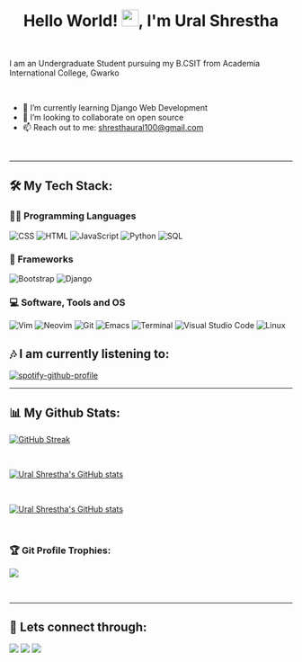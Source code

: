 <h1 align="center">Hello World! <img src="https://raw.githubusercontent.com/MartinHeinz/MartinHeinz/master/wave.gif" width="30px" height="30px" />, I'm Ural Shrestha</h1>
<br>

I am an Undergraduate Student
pursuing my B.CSIT from Academia International College, Gwarko

<br>


<!-- - ✍ You can find my resume here [Resume] -->
- 🌱 I’m currently learning Django Web Development
- 👯 I’m looking to collaborate on open source
- 📫 Reach out to me: shresthaural100@gmail.com

<br>
<hr>

## 🛠️  My Tech Stack:

### 👨‍💻 Programming Languages

<p>
<img alt="CSS" src="https://img.shields.io/badge/CSS%20-%231572B6.svg?logo=css3&logoColor=white">
<img alt="HTML" src="https://img.shields.io/badge/HTML%20-%23E34F26.svg?logo=html5&logoColor=white">
<img alt="JavaScript" src="https://img.shields.io/badge/JavaScript%20-%23F7DF1E.svg?logo=javascript&logoColor=black">
<img alt="Python" src="https://img.shields.io/badge/Python%20-%2314354C.svg?logo=python&logoColor=white">
<img alt="SQL" src="https://img.shields.io/badge/SQL%20-%23025E8C.svg?logo=amazon-dynamodb&logoColor=white">
</p>

### 🧰 Frameworks
<p>
<img alt="Bootstrap" src="https://img.shields.io/badge/Bootstrap-563D7C?style=for-the-badge&logo=bootstrap&logoColor=white">
<img alt="Django" src="https://img.shields.io/badge/Django-092E20?style=for-the-badge&logo=django&logoColor=white">
</p>

### 💻 Software, Tools and OS
<p>
<img alt="Vim" src="https://img.shields.io/badge/Vim-019533.svg?logo=Vim&logoColor=white">
<img alt="Neovim" src="https://img.shields.io/badge/Neovim-58a633.svg?logo=Neovim&logoColor=white">
<img alt="Git" src="https://img.shields.io/badge/Git%20-%23F05033.svg?logo=git&logoColor=white">
<img alt="Emacs" src="https://img.shields.io/badge/GNU%20Emacs%20-%8843b6.svg?logo=GNU%20Emacs&logoColor=white">
<img alt="Terminal" src="https://img.shields.io/badge/GNOME%20Terminal-%23F37626.svg?logo=GNOME%Terminal&logoColor=white">
<img alt="Visual Studio Code" src="https://img.shields.io/badge/Visual%20Studio%20Code-0078d7.svg?logo=visual-studio-code&logoColor=white">
<!-- <img alt="Windows" src="https://img.shields.io/badge/Windows%20-%0078D6.svg?logo=Windows&logoColor=white"> -->
<img alt="Linux" src="https://img.shields.io/badge/Linux-383838?logo=Linux&logoColor=white">
</p>

## 🎶 I am currently listening to:

[![spotify-github-profile](https://spotify-github-profile.vercel.app/api/view?uid=kohux1jvi7ze8o2lc2mqe49uz&cover_image=true&theme=natemoo-re&bar_color=53b14f&bar_color_cover=false)](https://github.com/kittinan/spotify-github-profile)
<br>

<hr>

## 📊 My Github Stats:
[![GitHub Streak](https://github-readme-streak-stats.herokuapp.com?user=uralsth&theme=gruvbox&hide_border=true&date_format=M%20j%5B%2C%20Y%5D)](https://git.io/streak-stats)

<br>

[![Ural Shrestha's GitHub stats](https://github-readme-stats.vercel.app/api?username=uralsth&show_icons=true&theme=gruvbox)](https://github.com/anuraghazra/github-readme-stats)

<br>

[![Ural Shrestha's GitHub stats](https://github-readme-stats.vercel.app/api/top-langs?username=uralsth&show_icons=true&locale=en&layout=compact&theme=gruvbox)](https://github.com/anuraghazra/github-readme-stats)


<br/>

### 🏆 Git Profile Trophies:
<p align="left"><img src = "https://github-profile-trophy.vercel.app/?username=uralsth&theme=juicyfresh&no-bg=true"/></p>
<br>

<hr>

## 🤝 Lets connect through:
<a href="https://www.facebook.com/ural.shrestha.07/"><img src="https://img.icons8.com/fluency/48/000000/meta.png"/></a>
<a href="https://twitter.com/gooner_ural"><img src="https://img.icons8.com/color/48/000000/twitter--v1.png"/></a>
<a href="https://www.linkedin.com/in/ural-shrestha-20196723a/"><img src="https://img.icons8.com/color/48/000000/linkedin.png"/></a>
